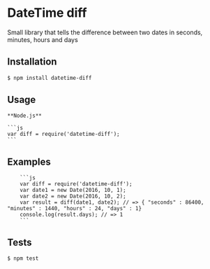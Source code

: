DateTime diff
=========

Small library that tells the difference between two dates in seconds, minutes, hours and days

## Installation
  ```bash
  $ npm install datetime-diff
  ```

## Usage

    **Node.js**

    ```js
    var diff = require('datetime-diff');
    ```

## Examples  
        ```js
        var diff = require('datetime-diff');
        var date1 = new Date(2016, 10, 1);
        var date2 = new Date(2016, 10, 2);
        var result = diff(date1, date2); // => { "seconds" : 86400, "minutes" : 1440, "hours" : 24, "days" : 1}
        console.log(result.days); // => 1
        ```

## Tests
  ```bash
  $ npm test
  ```
